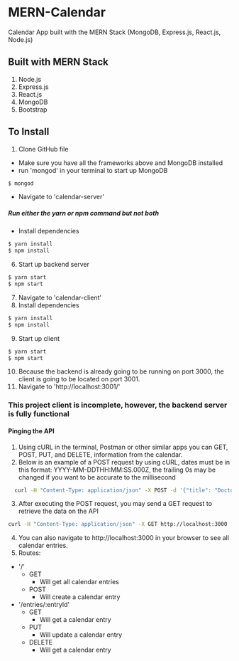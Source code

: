# MERN-Calendar
Calendar App built with the MERN Stack (MongoDB, Express.js, React.js, Node.js)

## Built with MERN Stack
1. Node.js
2. Express.js
3. React.js
4. MongoDB
5. Bootstrap

## To Install
1. Clone GitHub file
* Make sure you have all the frameworks above and MongoDB installed
* run 'mongod' in your terminal to start up MongoDB
```bash
$ mongod
```
* Navigate to 'calendar-server'
##### Run either the yarn or npm command but not both
* Install dependencies
```bash
$ yarn install
$ npm install
```
6. Start up backend server
```bash
$ yarn start
$ npm start
```
7. Navigate to 'calendar-client'
8. Install dependencies
```bash
$ yarn install
$ npm install
```
9. Start up client
```bash
$ yarn start
$ npm start
```
10. Because the backend is already going to be running on port 3000, the client  is going to be located on port 3001.
11. Navigate to 'http://localhost:3001/'

### This project client is incomplete, however, the backend server is fully functional

#### Pinging the API
1. Using cURL in the terminal, Postman or other similar apps you can GET, POST, PUT, and DELETE, information from the calendar.
2. Below is an example of a POST request by using cURL, dates must be in this format: YYYY-MM-DDTHH:MM:SS.000Z, the trailing 0s may be changed if you want to be accurate to the millisecond
```bash
  curl -H "Content-Type: application/json" -X POST -d '{"title": "Doctors Appointment","description": "Checkup","location": "50th and 5th","is_all_day_event": false,"start_time": "2017-11-23T18:00:00.000Z","end_time": "2017-11-23T19:00:00.000Z"}' http://localhost:3000
```

3. After executing the POST request, you may send a GET request to retrieve the data on the API
```bash
curl -H "Content-Type: application/json" -X GET http://localhost:3000
```
4. You can also navigate to http://localhost:3000 in your browser to see all calendar entries.
5. Routes:
  * '/'
    * GET
      * Will get all calendar entries
    * POST
      * Will create a calendar entry
  * '/entries/:entryId'
    * GET
      * Will get a calendar entry
    * PUT
      * Will update a calendar entry
    * DELETE
      * Will get a calendar entry
